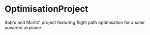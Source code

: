 OptimisationProject
===================
Bob's and Moritz' project featuring flight path optimisation for a solar powered airplaine.
